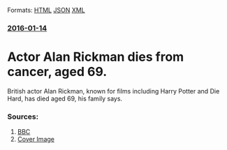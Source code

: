 
Formats: [HTML](/news/2016/01/14/actor-alan-rickman-dies-from-cancer-aged-69.html)  [JSON](/news/2016/01/14/actor-alan-rickman-dies-from-cancer-aged-69.json)  [XML](/news/2016/01/14/actor-alan-rickman-dies-from-cancer-aged-69.xml)  

### [2016-01-14](/news/2016/01/14/index.md)

# Actor Alan Rickman dies from cancer, aged 69. 

British actor Alan Rickman, known for films including Harry Potter and Die Hard, has died aged 69, his family says.


### Sources:

1. [BBC](http://www.bbc.co.uk/news/entertainment-arts-35313604)
1. [Cover Image](http://ichef.bbci.co.uk/news/1024/cpsprodpb/13BD3/production/_87715808_320411153_c723915db2_o.jpg)
